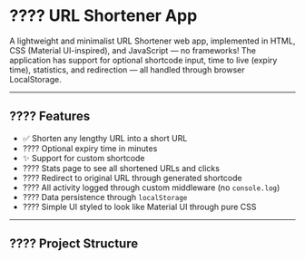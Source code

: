 # ???? URL Shortener App

A lightweight and minimalist URL Shortener web app, implemented in HTML, CSS (Material UI-inspired), and JavaScript — no frameworks!
The application has support for optional shortcode input, time to live (expiry time), statistics, and redirection — all handled through browser LocalStorage.

---

## ???? Features

- ✅ Shorten any lengthy URL into a short URL
- ???? Optional expiry time in minutes
- ✨ Support for custom shortcode
- ???? Stats page to see all shortened URLs and clicks
- ???? Redirect to original URL through generated shortcode
- ???? All activity logged through custom middleware (no `console.log`)
- ???? Data persistence through `localStorage`
- ???? Simple UI styled to look like Material UI through pure CSS

---

## ???? Project Structure

